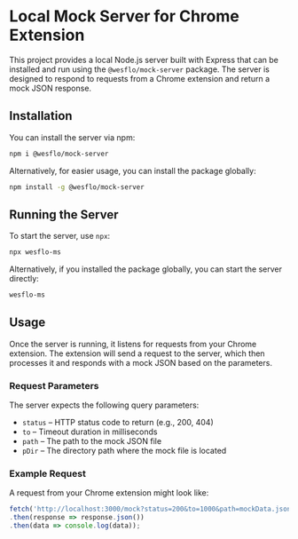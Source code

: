 # Local Mock Server for Chrome Extension

This project provides a local Node.js server built with Express that can be installed and run using the `@wesflo/mock-server` package. The server is designed to respond to requests from a Chrome extension and return a mock JSON response.

## Installation

You can install the server via npm:

```bash
npm i @wesflo/mock-server
```

Alternatively, for easier usage, you can install the package globally:

```bash
npm install -g @wesflo/mock-server
```

## Running the Server

To start the server, use `npx`:

```bash
npx wesflo-ms
```

Alternatively, if you installed the package globally, you can start the server directly:

```bash
wesflo-ms
```

## Usage

Once the server is running, it listens for requests from your Chrome extension. The extension will send a request to the server, which then processes it and responds with a mock JSON based on the parameters.

### Request Parameters

The server expects the following query parameters:

- `status` – HTTP status code to return (e.g., 200, 404)
- `to` – Timeout duration in milliseconds
- `path` – The path to the mock JSON file
- `pDir` – The directory path where the mock file is located

### Example Request

A request from your Chrome extension might look like:

```javascript
fetch('http://localhost:3000/mock?status=200&to=1000&path=mockData.json&pDir=mock')
.then(response => response.json())
.then(data => console.log(data));
```
